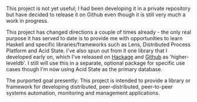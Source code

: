This project is not yet useful; I had been developing it in a private repository but have decided to release it on Github even though it is still very much a work in progress.

This project has changed directions a couple of times already - the only real purpose it has served to date is to provide me with opportunities to learn Haskell and specific libraries/frameworks such as Lens, Distributed Process Platform and Acid State. I've also spun out from it one library that I developed early on, which I've released on [Hackage](http://hackage.haskell.org/package/higher-leveldb) and [Github](https://github.com/jeremyjh/higher-leveldb) as 'higher-leveldb'. I still will use this in a separate, optional package for specific use cases though I'm now using Acid State as the primary database.

The purported goal presently: This project is intended to provide a library or framework for developing distributed, peer-distributed, peer-to-peer systems automation, monitoring and management applications.
